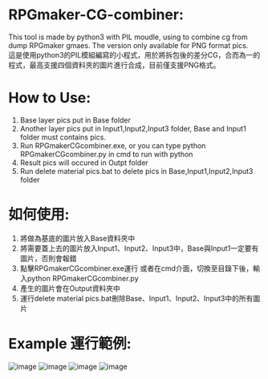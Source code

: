 # RPGmaker-CG-combiner:
This tool is made by python3 with PIL moudle, using to combine cg from dump RPGmaker gmaes. The version only available for PNG format pics.
</br>
這是使用python3的PIL模組編寫的小程式，用於將拆包後的差分CG，合而為一的程式，最高支援四個資料夾的圖片進行合成，目前僅支援PNG格式。
# How to Use:
1. Base layer pics put in Base folder
2. Another layer pics put in Input1,Input2,Input3 folder, Base and Input1 folder must contains pics.
3. Run RPGmakerCGcombiner.exe, or you can type python RPGmakerCGcombiner.py in cmd to run with python
4. Result pics will occured in Outpt folder
5. Run delete material pics.bat to delete pics in Base,Input1,Input2,Input3 folder
# 如何使用:
1. 將做為基底的圖片放入Base資料夾中
2. 將需要蓋上去的圖片放入Input1、Input2、Input3中，Base與Input1一定要有圖片，否則會報錯
3. 點擊RPGmakerCGcombiner.exe運行 或者在cmd介面，切換至目錄下後，輸入python RPGmakerCGcombiner.py
4. 產生的圖片會在Output資料夾中
5. 運行delete material pics.bat刪除Base、Input1、Input2、Input3中的所有圖片

# Example 運行範例:

![image](https://github.com/chirs2972/RPGmaker-Games-CG-combiner/blob/master/tutorial/tutorial1.JPG)
![image](https://github.com/chirs2972/RPGmaker-Games-CG-combiner/blob/master/tutorial/tutorial2.JPG)
![image](https://github.com/chirs2972/RPGmaker-Games-CG-combiner/blob/master/tutorial/tutorial3.JPG)
![image](https://github.com/chirs2972/RPGmaker-Games-CG-combiner/blob/master/tutorial/tutorial4.JPG)
